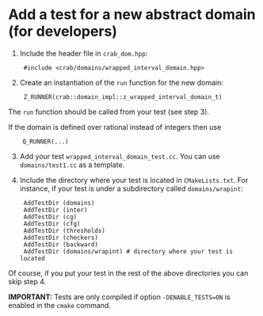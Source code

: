 # Add a test for a new abstract domain (for developers) #

1. Include the header file in `crab_dom.hpp`:

        #include <crab/domains/wrapped_interval_domain.hpp>

2. Create an instantiation of the `run` function for the new domain:

        Z_RUNNER(crab::domain_impl::z_wrapped_interval_domain_t)

The `run` function should be called from your test (see step 3).

If the domain is defined over rational instead of integers then use

	    Q_RUNNER(...)
		
3. Add your test `wrapped_interval_domain_test.cc`. You can use
   `domains/test1.cc` as a template.

4. Include the directory where your test is located in
   `CMakeLists.txt`. For instance, if your test is under a
   subdirectory called `domains/wrapint`:

        AddTestDir (domains)        
        AddTestDir (inter)
        AddTestDir (cg)
        AddTestDir (cfg)
        AddTestDir (thresholds)
        AddTestDir (checkers)
        AddTestDir (backward)
        AddTestDir (domains/wrapint) # directory where your test is located

Of course, if you put your test in the rest of the above directories
you can skip step 4.

**IMPORTANT:** Tests are only compiled if option `-DENABLE_TESTS=ON`
is enabled in the `cmake` command.
		
